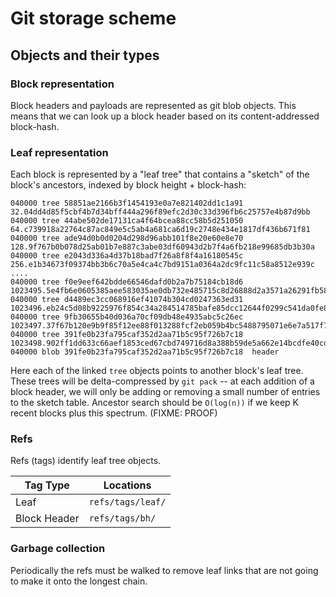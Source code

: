 # Git storage scheme

## Objects and their types

### Block representation

Block headers and payloads are represented as git blob objects. This means that
we can look up a block header based on its content-addressed block-hash.

### Leaf representation

Each block is represented by a "leaf tree" that contains a "sketch" of the
block's ancestors, indexed by block height + block-hash:

```
040000 tree 58851ae2166b3f1454193e0a7e821402dd1c1a91  32.04dd4d85f5cbf4b7d34bff444a296f89efc2d30c33d396fb6c25757e4b87d9bb
040000 tree 44abe502de17131ca4f64bcea88cc58b5d251050  64.c739918a22764c87ac849e5c5ab4a681ca6d19c2748e434e1817df436b671f81
040000 tree ade94d0b0d0204d298d96abb101f8e20e60e8e70  128.9f767b0b078d25ab01b7e887c3abe03df60943d2b7f4a6fb218e99685db3b30a
040000 tree e2043d336a4d37b18bad7f26a8f8f4a16180545c  256.e1b34673f09374bb3b6c70a5e4ca4c7bd9151a0364a2dc9fc11c58a8512e939c
....
040000 tree f0e9eef642bdde66546dafd0b2a7b75184cb18d6  1023495.5e4fb6e0605385aee583035ae0db732e485715c8d26888d2a3571a26291fb58e
040000 tree d4489ec3cc068916ef41074b304cd0247363ed31  1023496.eb24c5d08b9225976f854c34a284514785bafe85dcc12644f0299c541da0fe8d
040000 tree 9fb30655b40d036a70cf09db48e4935abc5c26ec  1023497.37f67b120e9b9f85f12ee88f013288fcf2eb059b4bc5488795071e6e7a517f74
040000 tree 391fe0b23fa795caf352d2aa71b5c95f726b7c18  1023498.902ff1dd633c66aef1853ced67cbd749716d8a388b59de5a662e14bcdfe40cd6
040000 blob 391fe0b23fa795caf352d2aa71b5c95f726b7c18  header
```

Here each of the linked `tree` objects points to another block's leaf tree.
These trees will be delta-compressed by `git pack` -- at each addition of a
block header, we will only be adding or removing a small number of entries to
the sketch table. Ancestor search should be `O(log(n))` if we keep K recent
blocks plus this spectrum. (FIXME: PROOF)

### Refs

Refs (tags) identify leaf tree objects.

| Tag Type     | Locations         |
|--------------|-------------------|
| Leaf         | `refs/tags/leaf/` |
| Block Header | `refs/tags/bh/`   |

### Garbage collection

Periodically the refs must be walked to remove leaf links that are not going to
make it onto the longest chain.
